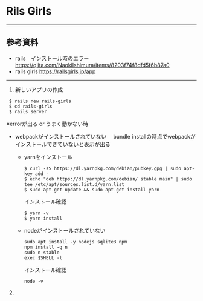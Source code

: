 # Rils Girls
---
## 参考資料

- rails　インストール時のエラー
https://qiita.com/NaokiIshimura/items/8203f74f8dfd5f6b87a0
- rails girls
https://railsgirls.jp/app

---

1. 新しいアプリの作成
```
 $ rails new rails-girls
 $ cd rails-girls 
 $ rails server
 ```

※errorが出る or うまく動かない時

- webpackがインストールされていない
　bundle installの時点でwebpackがインストールできていないと表示が出る

  - yarnをインストール
    ```
    $ curl -sS https://dl.yarnpkg.com/debian/pubkey.gpg | sudo apt-key add -
    $ echo "deb https://dl.yarnpkg.com/debian/ stable main" | sudo tee /etc/apt/sources.list.d/yarn.list
    $ sudo apt-get update && sudo apt-get install yarn
    ```
    インストール確認
    ```
    $ yarn -v
    $ yarn install
    ```

  - nodeがインストールされていない
    ```
    sudo apt install -y nodejs sqlite3 npm
    npm install -g n
    sudo n stable
    exec $SHELL -l
    ```
    インストール確認
    ```
    node -v
    ```

2. 